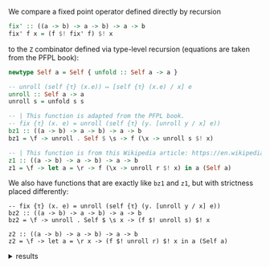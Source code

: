 We compare a fixed point operator defined directly by recursion

```haskell
fix' :: ((a -> b) -> a -> b) -> a -> b
fix' f x = (f $! fix' f) $! x
```

to the `Z` combinator defined via type-level recursion (equations are taken from the PFPL book):

```haskell
newtype Self a = Self { unfold :: Self a -> a }

-- unroll (self {τ} (x.e)) ↦ [self {τ} (x.e) / x] e
unroll :: Self a -> a
unroll s = unfold s s

-- | This function is adapted from the PFPL book.
-- fix {τ} (x. e) = unroll (self {τ} (y. [unroll y / x] e))
bz1 :: ((a -> b) -> a -> b) -> a -> b
bz1 = \f -> unroll . Self $ \s -> f (\x -> unroll s $! x)

-- | This function is from this Wikipedia article: https://en.wikipedia.org/wiki/Fixed-point_combinator#Strict_functional_implementation
z1 :: ((a -> b) -> a -> b) -> a -> b
z1 = \f -> let a = \r -> f (\x -> unroll r $! x) in a (Self a)
```

We also have functions that are exactly like `bz1` and `z1`, but with strictness placed differently:

```
-- fix {τ} (x. e) = unroll (self {τ} (y. [unroll y / x] e))
bz2 :: ((a -> b) -> a -> b) -> a -> b
bz2 = \f -> unroll . Self $ \s x -> (f $! unroll s) $! x

z2 :: ((a -> b) -> a -> b) -> a -> b
z2 = \f -> let a = \r x -> (f $! unroll r) $! x in a (Self a)
```

<details><summary> results </summary><p>

benchmarking countdownBy/fix'/100000
time                 22.89 ms   (21.36 ms .. 24.08 ms)
                     0.983 R²   (0.956 R² .. 0.997 R²)
mean                 23.11 ms   (22.41 ms .. 23.59 ms)
std dev              1.369 ms   (952.1 μs .. 1.983 ms)
variance introduced by outliers: 24% (moderately inflated)

benchmarking countdownBy/bz1/100000
time                 22.68 ms   (20.55 ms .. 24.76 ms)
                     0.954 R²   (0.907 R² .. 0.982 R²)
mean                 21.01 ms   (19.27 ms .. 22.22 ms)
std dev              3.320 ms   (2.488 ms .. 4.363 ms)
variance introduced by outliers: 68% (severely inflated)

benchmarking countdownBy/bz2/100000
time                 28.14 ms   (24.45 ms .. 31.24 ms)
                     0.962 R²   (0.913 R² .. 0.991 R²)
mean                 30.21 ms   (28.31 ms .. 31.31 ms)
std dev              3.052 ms   (2.504 ms .. 3.872 ms)
variance introduced by outliers: 40% (moderately inflated)

benchmarking countdownBy/z1/100000
time                 21.93 ms   (20.20 ms .. 23.56 ms)
                     0.960 R²   (0.912 R² .. 0.988 R²)
mean                 22.43 ms   (21.12 ms .. 23.19 ms)
std dev              2.439 ms   (1.668 ms .. 3.512 ms)
variance introduced by outliers: 48% (moderately inflated)

benchmarking countdownBy/z2/100000
time                 31.92 ms   (27.46 ms .. 35.33 ms)
                     0.955 R²   (0.908 R² .. 0.997 R²)
mean                 32.54 ms   (30.63 ms .. 33.63 ms)
std dev              3.192 ms   (2.046 ms .. 4.165 ms)
variance introduced by outliers: 40% (moderately inflated)

benchmarking countdownBy/fix'/1000000
time                 230.0 ms   (207.3 ms .. 258.1 ms)
                     0.996 R²   (0.988 R² .. 1.000 R²)
mean                 219.9 ms   (208.3 ms .. 226.9 ms)
std dev              10.94 ms   (5.177 ms .. 15.75 ms)
variance introduced by outliers: 14% (moderately inflated)

benchmarking countdownBy/bz1/1000000
time                 196.5 ms   (141.3 ms .. 247.3 ms)
                     0.959 R²   (0.871 R² .. 1.000 R²)
mean                 203.8 ms   (183.6 ms .. 225.0 ms)
std dev              27.85 ms   (15.34 ms .. 37.71 ms)
variance introduced by outliers: 32% (moderately inflated)

benchmarking countdownBy/bz2/1000000
time                 311.1 ms   (289.9 ms .. 330.9 ms)
                     0.996 R²   (0.982 R² .. 1.000 R²)
mean                 324.8 ms   (315.5 ms .. 340.8 ms)
std dev              15.33 ms   (2.691 ms .. 19.51 ms)
variance introduced by outliers: 16% (moderately inflated)

benchmarking countdownBy/z1/1000000
time                 231.2 ms   (217.7 ms .. 257.9 ms)
                     0.993 R²   (0.974 R² .. 1.000 R²)
mean                 225.9 ms   (217.8 ms .. 234.0 ms)
std dev              11.00 ms   (6.347 ms .. 14.36 ms)
variance introduced by outliers: 14% (moderately inflated)

benchmarking countdownBy/z2/1000000
time                 318.0 ms   (278.2 ms .. 354.6 ms)
                     0.983 R²   (0.922 R² .. 1.000 R²)
mean                 313.2 ms   (293.1 ms .. 330.1 ms)
std dev              22.57 ms   (18.11 ms .. 25.91 ms)
variance introduced by outliers: 18% (moderately inflated)

benchmarking countdownBy/fix'/10000000
time                 2.266 s    (2.172 s .. 2.494 s)
                     0.999 R²   (0.996 R² .. 1.000 R²)
mean                 2.302 s    (2.256 s .. 2.329 s)
std dev              41.14 ms   (0.0 s .. 45.61 ms)
variance introduced by outliers: 19% (moderately inflated)

benchmarking countdownBy/bz1/10000000
time                 2.282 s    (2.139 s .. 2.384 s)
                     1.000 R²   (0.999 R² .. 1.000 R²)
mean                 2.242 s    (2.215 s .. 2.256 s)
std dev              23.29 ms   (0.0 s .. 24.44 ms)
variance introduced by outliers: 19% (moderately inflated)

benchmarking countdownBy/bz2/10000000
time                 3.335 s    (3.181 s .. 3.629 s)
                     0.999 R²   (0.998 R² .. 1.000 R²)
mean                 3.206 s    (3.164 s .. 3.246 s)
std dev              67.99 ms   (0.0 s .. 69.59 ms)
variance introduced by outliers: 19% (moderately inflated)

benchmarking countdownBy/z1/10000000
time                 2.290 s    (2.233 s .. 2.380 s)
                     1.000 R²   (1.000 R² .. 1.000 R²)
mean                 2.242 s    (2.220 s .. 2.260 s)
std dev              26.50 ms   (0.0 s .. 29.82 ms)
variance introduced by outliers: 19% (moderately inflated)

benchmarking countdownBy/z2/10000000
time                 3.204 s    (3.102 s .. 3.336 s)
                     1.000 R²   (1.000 R² .. 1.000 R²)
mean                 3.243 s    (3.209 s .. 3.265 s)
std dev              33.62 ms   (0.0 s .. 38.80 ms)
variance introduced by outliers: 19% (moderately inflated)

benchmarking natSumUpToBy/fix'/100000
time                 23.01 ms   (21.63 ms .. 24.15 ms)
                     0.986 R²   (0.971 R² .. 0.995 R²)
mean                 22.09 ms   (20.77 ms .. 22.78 ms)
std dev              2.117 ms   (1.250 ms .. 3.268 ms)
variance introduced by outliers: 43% (moderately inflated)

benchmarking natSumUpToBy/bz1/100000
time                 22.99 ms   (21.95 ms .. 23.95 ms)
                     0.986 R²   (0.966 R² .. 0.995 R²)
mean                 21.36 ms   (20.06 ms .. 22.17 ms)
std dev              2.373 ms   (1.517 ms .. 3.782 ms)
variance introduced by outliers: 48% (moderately inflated)

benchmarking natSumUpToBy/bz2/100000
time                 28.63 ms   (26.95 ms .. 29.99 ms)
                     0.988 R²   (0.971 R² .. 0.997 R²)
mean                 28.04 ms   (26.90 ms .. 28.80 ms)
std dev              1.840 ms   (1.333 ms .. 2.477 ms)
variance introduced by outliers: 26% (moderately inflated)

benchmarking natSumUpToBy/z1/100000
time                 21.28 ms   (19.68 ms .. 23.02 ms)
                     0.969 R²   (0.940 R² .. 0.989 R²)
mean                 21.16 ms   (19.69 ms .. 21.93 ms)
std dev              2.486 ms   (1.674 ms .. 3.934 ms)
variance introduced by outliers: 55% (severely inflated)

benchmarking natSumUpToBy/z2/100000
time                 26.36 ms   (24.70 ms .. 28.41 ms)
                     0.979 R²   (0.968 R² .. 0.990 R²)
mean                 27.56 ms   (26.28 ms .. 28.55 ms)
std dev              2.402 ms   (1.901 ms .. 2.944 ms)
variance introduced by outliers: 37% (moderately inflated)

benchmarking natSumUpToBy/fix'/1000000
time                 220.8 ms   (158.2 ms .. 241.7 ms)
                     0.966 R²   (0.894 R² .. 1.000 R²)
mean                 222.1 ms   (204.8 ms .. 230.9 ms)
std dev              17.95 ms   (3.685 ms .. 24.12 ms)
variance introduced by outliers: 16% (moderately inflated)

benchmarking natSumUpToBy/bz1/1000000
time                 202.6 ms   (179.4 ms .. 223.8 ms)
                     0.989 R²   (0.946 R² .. 1.000 R²)
mean                 210.8 ms   (198.0 ms .. 222.5 ms)
std dev              15.15 ms   (9.143 ms .. 20.35 ms)
variance introduced by outliers: 15% (moderately inflated)

benchmarking natSumUpToBy/bz2/1000000
time                 281.0 ms   (219.8 ms .. 352.5 ms)
                     0.988 R²   (0.967 R² .. 1.000 R²)
mean                 269.8 ms   (253.6 ms .. 282.8 ms)
std dev              17.72 ms   (12.87 ms .. 20.93 ms)
variance introduced by outliers: 17% (moderately inflated)

benchmarking natSumUpToBy/z1/1000000
time                 215.4 ms   (179.6 ms .. 235.8 ms)
                     0.978 R²   (0.889 R² .. 1.000 R²)
mean                 213.8 ms   (196.0 ms .. 223.2 ms)
std dev              17.92 ms   (6.605 ms .. 25.63 ms)
variance introduced by outliers: 16% (moderately inflated)

benchmarking natSumUpToBy/z2/1000000
time                 280.3 ms   (258.1 ms .. 352.9 ms)
                     0.996 R²   (0.991 R² .. 1.000 R²)
mean                 276.1 ms   (269.9 ms .. 280.9 ms)
std dev              7.008 ms   (3.788 ms .. 9.847 ms)
variance introduced by outliers: 16% (moderately inflated)

benchmarking natSumUpToBy/fix'/10000000
time                 2.176 s    (1.902 s .. 2.357 s)
                     0.998 R²   (0.994 R² .. 1.000 R²)
mean                 2.240 s    (2.188 s .. 2.272 s)
std dev              48.14 ms   (0.0 s .. 55.08 ms)
variance introduced by outliers: 19% (moderately inflated)

benchmarking natSumUpToBy/bz1/10000000
time                 2.208 s    (2.125 s .. 2.329 s)
                     1.000 R²   (0.999 R² .. 1.000 R²)
mean                 2.197 s    (2.169 s .. 2.215 s)
std dev              26.69 ms   (0.0 s .. 30.78 ms)
variance introduced by outliers: 19% (moderately inflated)

benchmarking natSumUpToBy/bz2/10000000
time                 2.671 s    (2.590 s .. 2.840 s)
                     0.999 R²   (0.996 R² .. 1.000 R²)
mean                 2.757 s    (2.695 s .. 2.792 s)
std dev              55.21 ms   (0.0 s .. 60.19 ms)
variance introduced by outliers: 19% (moderately inflated)

benchmarking natSumUpToBy/z1/10000000
time                 2.209 s    (2.098 s .. 2.370 s)
                     0.999 R²   (0.999 R² .. 1.000 R²)
mean                 2.160 s    (2.133 s .. 2.183 s)
std dev              36.64 ms   (0.0 s .. 39.79 ms)
variance introduced by outliers: 19% (moderately inflated)

benchmarking natSumUpToBy/z2/10000000
time                 2.773 s    (2.589 s .. 2.903 s)
                     1.000 R²   (0.999 R² .. 1.000 R²)
mean                 2.799 s    (2.760 s .. 2.828 s)
std dev              43.20 ms   (0.0 s .. 49.33 ms)
variance introduced by outliers: 19% (moderately inflated)

benchmarking leakingNatSumUpToBy/fix'/100000
time                 24.44 ms   (24.21 ms .. 24.68 ms)
                     1.000 R²   (0.999 R² .. 1.000 R²)
mean                 24.61 ms   (24.49 ms .. 24.72 ms)
std dev              272.1 μs   (211.5 μs .. 344.4 μs)

benchmarking leakingNatSumUpToBy/bz1/100000
time                 24.25 ms   (23.79 ms .. 24.64 ms)
                     0.998 R²   (0.995 R² .. 1.000 R²)
mean                 24.49 ms   (24.21 ms .. 25.34 ms)
std dev              1.000 ms   (498.0 μs .. 1.873 ms)
variance introduced by outliers: 15% (moderately inflated)

benchmarking leakingNatSumUpToBy/bz2/100000
time                 33.03 ms   (32.27 ms .. 33.70 ms)
                     0.998 R²   (0.996 R² .. 1.000 R²)
mean                 33.47 ms   (32.91 ms .. 34.35 ms)
std dev              1.378 ms   (884.6 μs .. 2.305 ms)
variance introduced by outliers: 12% (moderately inflated)

benchmarking leakingNatSumUpToBy/z1/100000
time                 25.37 ms   (24.82 ms .. 25.68 ms)
                     0.999 R²   (0.997 R² .. 1.000 R²)
mean                 25.82 ms   (25.58 ms .. 26.58 ms)
std dev              846.5 μs   (290.5 μs .. 1.360 ms)

benchmarking leakingNatSumUpToBy/z2/100000
time                 33.31 ms   (32.98 ms .. 33.71 ms)
                     0.999 R²   (0.998 R² .. 1.000 R²)
mean                 33.33 ms   (32.96 ms .. 33.85 ms)
std dev              922.9 μs   (552.9 μs .. 1.412 ms)

benchmarking leakingNatSumUpToBy/fix'/1000000
time                 293.7 ms   (288.7 ms .. 304.5 ms)
                     1.000 R²   (0.999 R² .. 1.000 R²)
mean                 297.8 ms   (295.9 ms .. 300.1 ms)
std dev              2.631 ms   (872.7 μs .. 3.559 ms)
variance introduced by outliers: 16% (moderately inflated)

benchmarking leakingNatSumUpToBy/bz1/1000000
time                 292.6 ms   (283.1 ms .. 303.3 ms)
                     1.000 R²   (0.999 R² .. 1.000 R²)
mean                 295.4 ms   (293.2 ms .. 297.0 ms)
std dev              2.222 ms   (889.8 μs .. 2.790 ms)
variance introduced by outliers: 16% (moderately inflated)

benchmarking leakingNatSumUpToBy/bz2/1000000
time                 396.0 ms   (370.0 ms .. 425.2 ms)
                     0.999 R²   (0.999 R² .. 1.000 R²)
mean                 395.4 ms   (392.5 ms .. 400.9 ms)
std dev              4.771 ms   (0.0 s .. 4.860 ms)
variance introduced by outliers: 19% (moderately inflated)

benchmarking leakingNatSumUpToBy/z1/1000000
time                 315.0 ms   (308.9 ms .. 327.1 ms)
                     1.000 R²   (0.999 R² .. 1.000 R²)
mean                 314.4 ms   (310.8 ms .. 316.5 ms)
std dev              3.599 ms   (60.23 μs .. 5.027 ms)
variance introduced by outliers: 16% (moderately inflated)

benchmarking leakingNatSumUpToBy/z2/1000000
time                 392.8 ms   (385.4 ms .. 399.0 ms)
                     1.000 R²   (1.000 R² .. 1.000 R²)
mean                 394.0 ms   (393.0 ms .. 394.9 ms)
std dev              1.290 ms   (0.0 s .. 1.447 ms)
variance introduced by outliers: 19% (moderately inflated)

benchmarking leakingNatSumUpToBy/fix'/10000000
time                 3.414 s    (3.342 s .. 3.445 s)
                     1.000 R²   (1.000 R² .. 1.000 R²)
mean                 3.462 s    (3.457 s .. 3.466 s)
std dev              6.328 ms   (0.0 s .. 7.218 ms)
variance introduced by outliers: 19% (moderately inflated)

benchmarking leakingNatSumUpToBy/bz1/10000000
time                 3.315 s    (3.296 s .. 3.349 s)
                     1.000 R²   (1.000 R² .. 1.000 R²)
mean                 3.400 s    (3.369 s .. 3.424 s)
std dev              35.09 ms   (0.0 s .. 39.95 ms)
variance introduced by outliers: 19% (moderately inflated)

benchmarking leakingNatSumUpToBy/bz2/10000000
time                 4.479 s    (4.270 s .. 4.636 s)
                     1.000 R²   (0.999 R² .. 1.000 R²)
mean                 4.516 s    (4.482 s .. 4.539 s)
std dev              35.49 ms   (0.0 s .. 40.78 ms)
variance introduced by outliers: 19% (moderately inflated)

benchmarking leakingNatSumUpToBy/z1/10000000
time                 3.495 s    (3.065 s .. 3.846 s)
                     0.998 R²   (0.994 R² .. 1.000 R²)
mean                 3.609 s    (3.532 s .. 3.661 s)
std dev              77.76 ms   (0.0 s .. 89.78 ms)
variance introduced by outliers: 19% (moderately inflated)

benchmarking leakingNatSumUpToBy/z2/10000000
time                 4.505 s    (4.290 s .. 4.674 s)
                     1.000 R²   (NaN R² .. 1.000 R²)
mean                 4.565 s    (4.509 s .. 4.596 s)
std dev              49.45 ms   (0.0 s .. 54.40 ms)
variance introduced by outliers: 19% (moderately inflated)
</p></details>